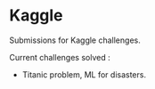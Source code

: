 # Kaggle
Submissions for Kaggle challenges.

Current challenges solved :
* Titanic problem, ML for disasters.
